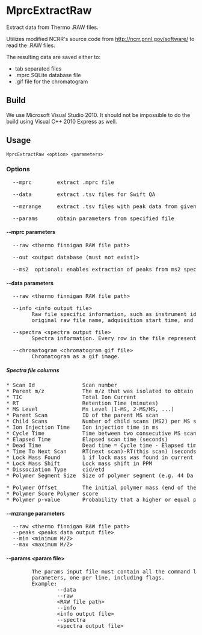 MprcExtractRaw
==============

Extract data from Thermo .RAW files.

Utilizes modified NCRR's source code from http://ncrr.pnnl.gov/software/ to read the .RAW files.

The resulting data are saved either to:

* tab separated files
* .mprc SQLite database file
* .gif file for the chromatogram

Build
-----

We use Microsoft Visual Studio 2010. It should not be impossible to do the build using Visual C++ 2010 Express as well.

Usage
-----

    MprcExtractRaw <option> <parameters>

### Options
<pre>
  --mprc        extract .mprc file

  --data        extract .tsv files for Swift QA

  --mzrange     extract .tsv files with peak data from given range

  --params      obtain parameters from specified file
</pre>

#### --mprc parameters
<pre>
  --raw &lt;thermo finnigan RAW file path>

  --out &lt;output database (must not exist)>

  --ms2  optional: enables extraction of peaks from ms2 spectra
</pre>

#### --data parameters
<pre>
  --raw &lt;thermo finnigan RAW file path>

  --info &lt;info output file>
        Raw file specific information, such as instrument id,
        original raw file name, adquisition start time, and so on.

  --spectra &lt;spectra output file>
        Spectra information. Every row in the file represents a spectrum.

  --chromatogram &lt;chromatogram gif file>
        Chromatogram as a gif image.
</pre>

##### Spectra file columns

<pre>
* Scan Id               Scan number
* Parent m/z            The m/z that was isolated to obtain MSn
* TIC                   Total Ion Current
* RT                    Retention Time (minutes)
* MS Level              Ms Level (1-MS, 2-MS/MS, ...)
* Parent Scan           ID of the parent MS scan
* Child Scans           Number of child scans (MS2) per MS scan
* Ion Injection Time    Ion injection time in ms
* Cycle Time            Time between two consecutive MS scans (seconds)
* Elapsed Time          Elapsed scan time (seconds)
* Dead Time             Dead time = Cycle time - Elapsed time (seconds)
* Time To Next Scan     RT(next scan)-RT(this scan) (seconds)
* Lock Mass Found       1 if lock mass was found in current scan
* Lock Mass Shift       Lock mass shift in PPM
* Dissociation Type     cid/etd
* Polymer Segment Size  Size of polymer segment (e.g. 44 Da for typical polymer)

* Polymer Offset        The initial polymer mass (end of the polymer before segments start)
* Polymer Score Polymer score
* Polymer p-value       Probability that a higher or equal polymer score could be achieved randomly
</pre>

#### --mzrange parameters
<pre>
  --raw &lt;thermo finnigan RAW file path>
  --peaks &lt;peaks data output file>
  --min &lt;minimum M/Z>
  --max &lt;maximum M/Z>
</pre>

#### --params &lt;param file>
<pre>
        The params input file must contain all the command line
        parameters, one per line, including flags.
        Example:
                --data
                --raw
                &lt;RAW file path>
                --info
                &lt;info output file>
                --spectra
                &lt;spectra output file>
</pre>
